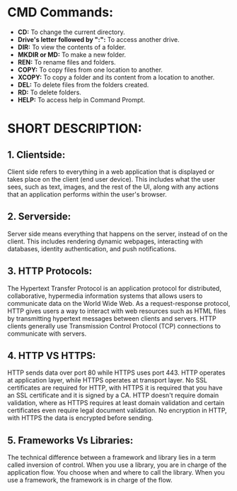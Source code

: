 # CMD Commands:

* **CD:** To change the current directory.
* **Drive's letter followed by ":":** To access another drive.
* **DIR:** To view the contents of a folder. 
* **MKDIR or MD:** To make a new folder.
* **REN:** To rename files and folders.
* **COPY:** To copy files from one location to another.
* **XCOPY:** To copy a folder and its content from a location to another.
* **DEL:** To delete files from the folders created.
* **RD:** To delete folders.
* **HELP:** To access help in Command Prompt.

# SHORT DESCRIPTION:

## 1. Clientside:
Client side refers to everything in a web application that is displayed or takes place on the client (end user device). This includes what the user sees, such as text, images, and the rest of the UI, along with any actions that an application performs within the user's browser.

## 2. Serverside:
Server side means everything that happens on the server, instead of on the client. This includes rendering dynamic webpages, interacting with databases, identity authentication, and push notifications.

## 3. HTTP Protocols:
The Hypertext Transfer Protocol is an application protocol for distributed, collaborative, hypermedia information systems that allows users to communicate data on the World Wide Web. As a request-response protocol, HTTP gives users a way to interact with web resources such as HTML files by transmitting hypertext messages between clients and servers. HTTP clients generally use Transmission Control Protocol (TCP) connections to communicate with servers.

## 4. HTTP VS HTTPS:
HTTP sends data over port 80 while HTTPS uses port 443. HTTP operates at application layer, while HTTPS operates at transport layer. No SSL certificates are required for HTTP, with HTTPS it is required that you have an SSL certificate and it is signed by a CA. HTTP doesn't require domain validation, where as HTTPS requires at least domain validation and certain certificates even require legal document validation. No encryption in HTTP, with HTTPS the data is encrypted before sending.

## 5. Frameworks Vs Libraries:
The technical difference between a framework and library lies in a term called inversion of control. When you use a library, you are in charge of the application flow. You choose when and where to call the library. When you use a framework, the framework is in charge of the flow.